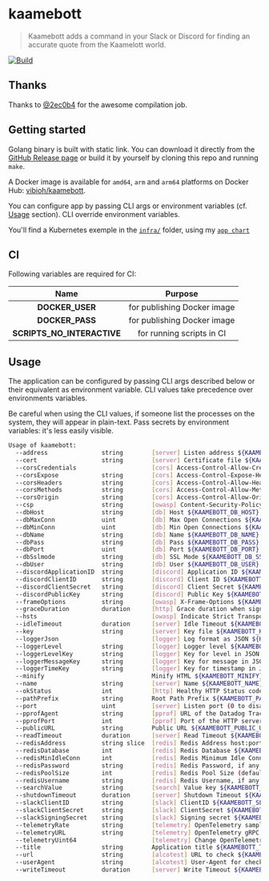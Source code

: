 # kaamebott

> Kaamebott adds a command in your Slack or Discord for finding an accurate quote from the Kaamelott world.

[![Build](https://github.com/ViBiOh/kaamebott/workflows/Build/badge.svg)](https://github.com/ViBiOh/kaamebott/actions)

## Thanks

Thanks to [@2ec0b4](https://github.com/2ec0b4/kaamelott-soundboard) for the awesome compilation job.

## Getting started

Golang binary is built with static link. You can download it directly from the [GitHub Release page](https://github.com/ViBiOh/kaamebott/releases) or build it by yourself by cloning this repo and running `make`.

A Docker image is available for `amd64`, `arm` and `arm64` platforms on Docker Hub: [vibioh/kaamebott](https://hub.docker.com/r/vibioh/kaamebott/tags).

You can configure app by passing CLI args or environment variables (cf. [Usage](#usage) section). CLI override environment variables.

You'll find a Kubernetes exemple in the [`infra/`](infra) folder, using my [`app chart`](https://github.com/ViBiOh/charts/tree/main/app)

## CI

Following variables are required for CI:

|            Name            |           Purpose           |
| :------------------------: | :-------------------------: |
|      **DOCKER_USER**       | for publishing Docker image |
|      **DOCKER_PASS**       | for publishing Docker image |
| **SCRIPTS_NO_INTERACTIVE** |  for running scripts in CI  |

## Usage

The application can be configured by passing CLI args described below or their equivalent as environment variable. CLI values take precedence over environments variables.

Be careful when using the CLI values, if someone list the processes on the system, they will appear in plain-text. Pass secrets by environment variables: it's less easily visible.

```bash
Usage of kaamebott:
  --address               string        [server] Listen address ${KAAMEBOTT_ADDRESS}
  --cert                  string        [server] Certificate file ${KAAMEBOTT_CERT}
  --corsCredentials                     [cors] Access-Control-Allow-Credentials ${KAAMEBOTT_CORS_CREDENTIALS} (default false)
  --corsExpose            string        [cors] Access-Control-Expose-Headers ${KAAMEBOTT_CORS_EXPOSE}
  --corsHeaders           string        [cors] Access-Control-Allow-Headers ${KAAMEBOTT_CORS_HEADERS} (default "Content-Type")
  --corsMethods           string        [cors] Access-Control-Allow-Methods ${KAAMEBOTT_CORS_METHODS} (default "GET")
  --corsOrigin            string        [cors] Access-Control-Allow-Origin ${KAAMEBOTT_CORS_ORIGIN} (default "*")
  --csp                   string        [owasp] Content-Security-Policy ${KAAMEBOTT_CSP} (default "default-src 'self'; base-uri 'self'; script-src 'self' 'httputils-nonce'; style-src 'self' 'httputils-nonce'; img-src 'self' platform.slack-edge.com")
  --dbHost                string        [db] Host ${KAAMEBOTT_DB_HOST}
  --dbMaxConn             uint          [db] Max Open Connections ${KAAMEBOTT_DB_MAX_CONN} (default 5)
  --dbMinConn             uint          [db] Min Open Connections ${KAAMEBOTT_DB_MIN_CONN} (default 2)
  --dbName                string        [db] Name ${KAAMEBOTT_DB_NAME}
  --dbPass                string        [db] Pass ${KAAMEBOTT_DB_PASS}
  --dbPort                uint          [db] Port ${KAAMEBOTT_DB_PORT} (default 5432)
  --dbSslmode             string        [db] SSL Mode ${KAAMEBOTT_DB_SSLMODE} (default "disable")
  --dbUser                string        [db] User ${KAAMEBOTT_DB_USER}
  --discordApplicationID  string        [discord] Application ID ${KAAMEBOTT_DISCORD_APPLICATION_ID}
  --discordClientID       string        [discord] Client ID ${KAAMEBOTT_DISCORD_CLIENT_ID}
  --discordClientSecret   string        [discord] Client Secret ${KAAMEBOTT_DISCORD_CLIENT_SECRET}
  --discordPublicKey      string        [discord] Public Key ${KAAMEBOTT_DISCORD_PUBLIC_KEY}
  --frameOptions          string        [owasp] X-Frame-Options ${KAAMEBOTT_FRAME_OPTIONS} (default "deny")
  --graceDuration         duration      [http] Grace duration when signal received ${KAAMEBOTT_GRACE_DURATION} (default 30s)
  --hsts                                [owasp] Indicate Strict Transport Security ${KAAMEBOTT_HSTS} (default true)
  --idleTimeout           duration      [server] Idle Timeout ${KAAMEBOTT_IDLE_TIMEOUT} (default 2m0s)
  --key                   string        [server] Key file ${KAAMEBOTT_KEY}
  --loggerJson                          [logger] Log format as JSON ${KAAMEBOTT_LOGGER_JSON} (default false)
  --loggerLevel           string        [logger] Logger level ${KAAMEBOTT_LOGGER_LEVEL} (default "INFO")
  --loggerLevelKey        string        [logger] Key for level in JSON ${KAAMEBOTT_LOGGER_LEVEL_KEY} (default "level")
  --loggerMessageKey      string        [logger] Key for message in JSON ${KAAMEBOTT_LOGGER_MESSAGE_KEY} (default "msg")
  --loggerTimeKey         string        [logger] Key for timestamp in JSON ${KAAMEBOTT_LOGGER_TIME_KEY} (default "time")
  --minify                              Minify HTML ${KAAMEBOTT_MINIFY} (default true)
  --name                  string        [server] Name ${KAAMEBOTT_NAME} (default "http")
  --okStatus              int           [http] Healthy HTTP Status code ${KAAMEBOTT_OK_STATUS} (default 204)
  --pathPrefix            string        Root Path Prefix ${KAAMEBOTT_PATH_PREFIX}
  --port                  uint          [server] Listen port (0 to disable) ${KAAMEBOTT_PORT} (default 1080)
  --pprofAgent            string        [pprof] URL of the Datadog Trace Agent (e.g. http://datadog.observability:8126) ${KAAMEBOTT_PPROF_AGENT}
  --pprofPort             int           [pprof] Port of the HTTP server (0 to disable) ${KAAMEBOTT_PPROF_PORT} (default 0)
  --publicURL             string        Public URL ${KAAMEBOTT_PUBLIC_URL} (default "https://kaamebott.vibioh.fr")
  --readTimeout           duration      [server] Read Timeout ${KAAMEBOTT_READ_TIMEOUT} (default 5s)
  --redisAddress          string slice  [redis] Redis Address host:port (blank to disable) ${KAAMEBOTT_REDIS_ADDRESS}, as a string slice, environment variable separated by "," (default [127.0.0.1:6379])
  --redisDatabase         int           [redis] Redis Database ${KAAMEBOTT_REDIS_DATABASE} (default 0)
  --redisMinIdleConn      int           [redis] Redis Minimum Idle Connections ${KAAMEBOTT_REDIS_MIN_IDLE_CONN} (default 0)
  --redisPassword         string        [redis] Redis Password, if any ${KAAMEBOTT_REDIS_PASSWORD}
  --redisPoolSize         int           [redis] Redis Pool Size (default GOMAXPROCS*10) ${KAAMEBOTT_REDIS_POOL_SIZE} (default 0)
  --redisUsername         string        [redis] Redis Username, if any ${KAAMEBOTT_REDIS_USERNAME}
  --searchValue           string        [search] Value key ${KAAMEBOTT_SEARCH_VALUE} (default "value")
  --shutdownTimeout       duration      [server] Shutdown Timeout ${KAAMEBOTT_SHUTDOWN_TIMEOUT} (default 10s)
  --slackClientID         string        [slack] ClientID ${KAAMEBOTT_SLACK_CLIENT_ID}
  --slackClientSecret     string        [slack] ClientSecret ${KAAMEBOTT_SLACK_CLIENT_SECRET}
  --slackSigningSecret    string        [slack] Signing secret ${KAAMEBOTT_SLACK_SIGNING_SECRET}
  --telemetryRate         string        [telemetry] OpenTelemetry sample rate, 'always', 'never' or a float value ${KAAMEBOTT_TELEMETRY_RATE} (default "always")
  --telemetryURL          string        [telemetry] OpenTelemetry gRPC endpoint (e.g. otel-exporter:4317) ${KAAMEBOTT_TELEMETRY_URL}
  --telemetryUint64                     [telemetry] Change OpenTelemetry Trace ID format to an unsigned int 64 ${KAAMEBOTT_TELEMETRY_UINT64} (default true)
  --title                 string        Application title ${KAAMEBOTT_TITLE} (default "Kaamebott")
  --url                   string        [alcotest] URL to check ${KAAMEBOTT_URL}
  --userAgent             string        [alcotest] User-Agent for check ${KAAMEBOTT_USER_AGENT} (default "Alcotest")
  --writeTimeout          duration      [server] Write Timeout ${KAAMEBOTT_WRITE_TIMEOUT} (default 10s)
```
